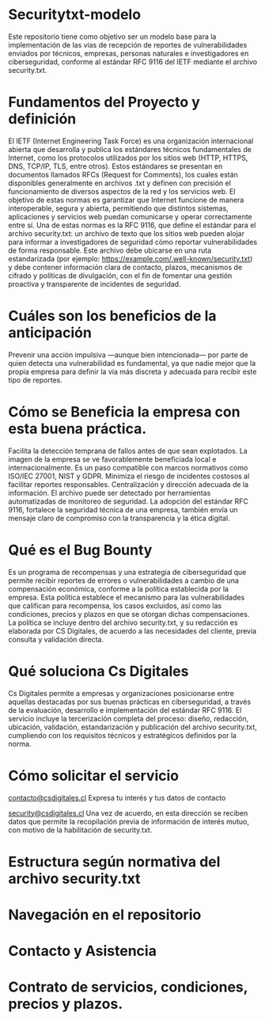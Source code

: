 # Securitytxt-modelo
Este repositorio tiene como objetivo ser un modelo base para la implementación de las vias de recepción de reportes de vulnerabilidades enviados por técnicos,  empresas, personas naturales e investigadores en ciberseguridad,  conforme al estándar RFC 9116 del IETF mediante el archivo security.txt. 


# Fundamentos del Proyecto y definición
El IETF (Internet Engineering Task Force) es una organización internacional abierta que desarrolla y publica los estándares técnicos fundamentales de Internet, como los protocolos utilizados por los sitios web (HTTP, HTTPS, DNS, TCP/IP, TLS, entre otros).
Estos estándares se presentan en documentos llamados RFCs (Request for Comments), los cuales están disponibles generalmente en archivos .txt y definen con precisión el funcionamiento de diversos aspectos de la red y los servicios web.
El objetivo de estas normas es garantizar que Internet funcione de manera interoperable, segura y abierta, permitiendo que distintos sistemas, aplicaciones y servicios web puedan comunicarse y operar correctamente entre sí.
Una de estas normas es la RFC 9116, que define el estándar para el archivo security.txt: un archivo de texto que los sitios web pueden alojar para informar a investigadores de seguridad cómo reportar vulnerabilidades de forma responsable. Este archivo debe ubicarse en una ruta estandarizada (por ejemplo: https://example.com/.well-known/security.txt) y debe contener información clara de contacto, plazos, mecanismos de cifrado y políticas de divulgación, con el fin de fomentar una gestión proactiva y transparente de incidentes de seguridad.

# Cuáles son los beneficios de la anticipación
Prevenir una acción impulsiva —aunque bien intencionada— por parte de quien detecta una vulnerabilidad es fundamental, ya que nadie mejor que la propia empresa para definir la vía más discreta y adecuada para recibir este tipo de reportes.

# Cómo se Beneficia la empresa con esta buena práctica.
Facilita la detección temprana de fallos antes de que sean explotados.
La imagen de la empresa se ve favorablemente beneficiada local e internacionalmente.
Es un paso compatible con marcos normativos como ISO/IEC 27001, NIST y GDPR.
Minimiza el riesgo de incidentes costosos al facilitar reportes responsables.
Centralización y dirección adecuada de la información.
El archivo puede ser detectado por herramientas automatizadas de monitoreo de seguridad.
La adopción del estándar RFC 9116, fortalece la seguridad técnica de una empresa,  también envía un mensaje claro de compromiso con la transparencia y la ética digital.


# Qué es el Bug Bounty
Es un programa de recompensas y una estrategia de ciberseguridad que permite recibir reportes de errores o vulnerabilidades a cambio de una compensación económica, conforme a la política establecida por la empresa.
Esta política establece el mecanismo para las vulnerabilidades que califican para recompensa, los casos excluidos, así como las condiciones, precios y plazos en que se otorgan dichas compensaciones.
La política se incluye dentro del archivo security.txt, y su redacción es elaborada por CS Digitales, de acuerdo a las necesidades del cliente, previa consulta y validación directa.

# Qué soluciona Cs Digitales
Cs Digitales permite a empresas y organizaciones posicionarse entre aquellas destacadas por sus buenas prácticas en ciberseguridad, a través de la evaluación, desarrollo e implementación del estándar RFC 9116.
El servicio incluye la tercerización completa del proceso: diseño, redacción, ubicación, validación, estandarización y publicación del archivo security.txt, cumpliendo con los requisitos técnicos y estratégicos definidos por la norma.

# Cómo solicitar el servicio
contacto@csdigitales.cl 
Expresa tu interés y tus datos de contacto

security@csdigitales.cl
Una vez de acuerdo, en esta dirección se reciben datos que permite la recopilación previa de información de interés mutuo, con motivo de la habilitación de security.txt.

# Estructura según normativa del archivo security.txt
# Navegación en el repositorio
# Contacto y Asistencia
# Contrato de servicios, condiciones, precios y plazos.
